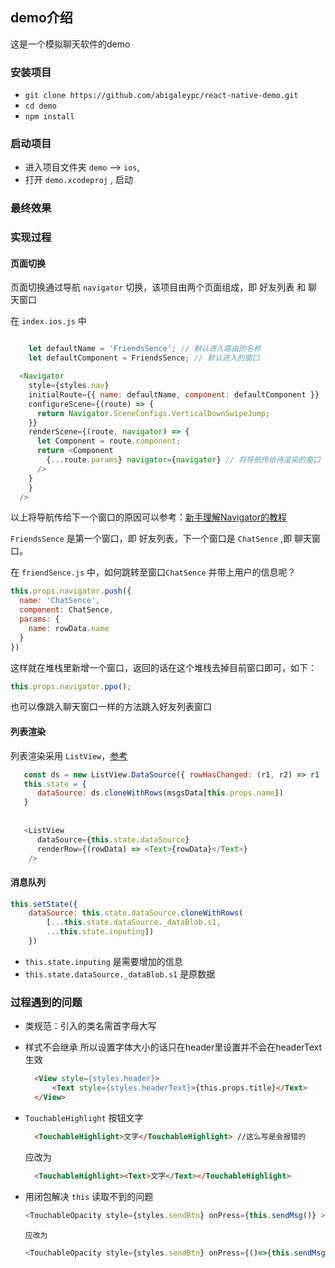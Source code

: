 ## demo介绍

这是一个模拟聊天软件的demo

### 安装项目

* `git clone https://github.com/abigaleypc/react-native-demo.git`
* `cd demo`
* `npm install`

### 启动项目

* 进入项目文件夹 `demo` --> `ios`,
* 打开 `demo.xcodeproj` , 启动

### 最终效果



### 实现过程

#### 页面切换

页面切换通过导航 `navigator` 切换，该项目由两个页面组成，即 好友列表 和 聊天窗口

在 `index.ios.js` 中

```js

	let defaultName = 'FriendsSence'; // 默认进入路由的名称
	let defaultComponent = FriendsSence; // 默认进入的窗口

  <Navigator
    style={styles.nav}
    initialRoute={{ name: defaultName, component: defaultComponent }}
    configureScene={(route) => {
      return Navigator.SceneConfigs.VerticalDownSwipeJump;
    }}
    renderScene={(route, navigator) => {
      let Component = route.component;
      return <Component
        {...route.params} navigator={navigator} // 将导航传给待渲染的窗口
      />
    }
    }
  />
```

以上将导航传给下一个窗口的原因可以参考：[新手理解Navigator的教程](http://bbs.reactnative.cn/topic/20/%E6%96%B0%E6%89%8B%E7%90%86%E8%A7%A3navigator%E7%9A%84%E6%95%99%E7%A8%8B)

`FriendsSence` 是第一个窗口，即 好友列表，下一个窗口是 `ChatSence` ,即 聊天窗口。

在 `friendSence.js` 中，如何跳转至窗口`ChatSence` 并带上用户的信息呢？

```js
this.props.navigator.push({
  name: 'ChatSence',
  component: ChatSence,
  params: {
    name: rowData.name
  }
})
```

这样就在堆栈里新增一个窗口，返回的话在这个堆栈去掉目前窗口即可，如下：

```js
this.props.navigator.ppo();
```

也可以像跳入聊天窗口一样的方法跳入好友列表窗口


#### 列表渲染

列表渲染采用 `ListView`，[参考](http://reactnative.cn/docs/0.39/using-a-listview.html#content)

```js
   const ds = new ListView.DataSource({ rowHasChanged: (r1, r2) => r1 !== r2 });
   this.state = {
      dataSource: ds.cloneWithRows(msgsData[this.props.name])
   }
   
   
   <ListView
      dataSource={this.state.dataSource}
      renderRow={(rowData) => <Text>{rowData}</Text>}
    />
```


#### 消息队列

```js
this.setState({ 
	dataSource: this.state.dataSource.cloneWithRows(
		[...this.state.dataSource._dataBlob.s1, 
		...this.state.inputing]) 
	})
```

* `this.state.inputing` 是需要增加的信息
* `this.state.dataSource._dataBlob.s1` 是原数据

### 过程遇到的问题

* 类规范：引入的类名需首字母大写
* 样式不会继承 所以设置字体大小的话只在header里设置并不会在headerText生效

  ```html
  	<View style={styles.header}> 
	  	<Text style={styles.headerText}>{this.props.title}</Text> 
	</View> 
  ```
* `TouchableHighlight` 按钮文字

  ```html
  	<TouchableHighlight>文字</TouchableHighlight> //这么写是会报错的
  ```
  
  应改为

  ```html
  	<TouchableHighlight><Text>文字</Text></TouchableHighlight>
  ```
* 用闭包解决 `this` 读取不到的问题

	```js
	<TouchableOpacity style={styles.sendBtn} onPress={this.sendMsg()} >
	```
	  
	  应改为
	
	```js
	<TouchableOpacity style={styles.sendBtn} onPress={()=>{this.sendMsg()}} >
	```
  